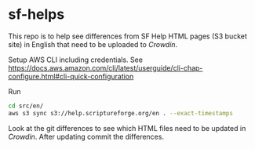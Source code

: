 # sf-helps

This repo is to help see differences from SF Help HTML pages (S3 bucket site) in English that need to be uploaded to *Crowdin*.

Setup AWS CLI including credentials. See https://docs.aws.amazon.com/cli/latest/userguide/cli-chap-configure.html#cli-quick-configuration

Run
```bash
cd src/en/
aws s3 sync s3://help.scriptureforge.org/en . --exact-timestamps
```

Look at the git differences to see which HTML files need to be updated in *Crowdin*. After updating commit the differences.
